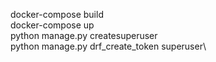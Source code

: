 docker-compose build\
docker-compose up\
python manage.py createsuperuser\
python manage.py drf_create_token superuser\
